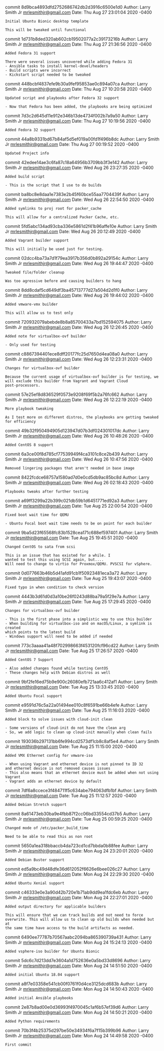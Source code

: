 commit 8d9bca4893dfd2752686742db2d3916c6500e1d0
Author: Larry Smith Jr <mrlesmithjr@gmail.com>
Date:   Thu Aug 27 23:01:04 2020 -0400

    Initial Ubuntu Bionic desktop template
    
    This will be tweaked until functional

commit 1d731b8ded320ab602cb19502077a2c39173216b
Author: Larry Smith Jr <mrlesmithjr@gmail.com>
Date:   Thu Aug 27 21:36:56 2020 -0400

    Added Fedora 31 support
    
    There were several issues uncovered while adding Fedora 31
    - Ansible tasks to install kernel-devel/headers
    - Build scripts were incorrect
    - Kickstart script needed to be tweaked

commit 448bcbf4837efe9b30a9fef95853ae0c894a07ca
Author: Larry Smith Jr <mrlesmithjr@gmail.com>
Date:   Thu Aug 27 10:20:58 2020 -0400

    Updated script and playbooks after Fedora 32 support
    
    - Now that Fedora has been added, the playbooks are being optimized

commit 7d3c2d645d11e912e346b13de4734f002b7a9a50
Author: Larry Smith Jr <mrlesmithjr@gmail.com>
Date:   Thu Aug 27 10:19:56 2020 -0400

    Added Fedora 32 support

commit 44a8b9331bd67b84af5d5ef019a00fd1f496b8dc
Author: Larry Smith Jr <mrlesmithjr@gmail.com>
Date:   Thu Aug 27 00:19:52 2020 -0400

    Updated Project info

commit 42edee14ae3c6fa87c18a64956b3709bb3f3e142
Author: Larry Smith Jr <mrlesmithjr@gmail.com>
Date:   Wed Aug 26 23:27:35 2020 -0400

    Added build script
    
    - This is the script that I use to do builds

commit ba8bc8e8daa1e7383e2b45f60bce55aa7704439f
Author: Larry Smith Jr <mrlesmithjr@gmail.com>
Date:   Wed Aug 26 22:54:50 2020 -0400

    Added symlinks to proj root for packer_cache
    
    This will allow for a centralized Packer Cache, etc.

commit 5fd5abc134ad93cba336e5861d2f41b96affe10e
Author: Larry Smith Jr <mrlesmithjr@gmail.com>
Date:   Wed Aug 26 20:12:49 2020 -0400

    Added Vagrant builder support
    
    This will initially be used just for testing.

commit 02dcc4ba73a7d1f79ea3917b356d0b892a29154c
Author: Larry Smith Jr <mrlesmithjr@gmail.com>
Date:   Wed Aug 26 19:44:47 2020 -0400

    Tweaked file/folder cleanup
    
    Was too agressive before and causing builders to hang

commit 8dd8cdaf5cd649df3ba45713777d27a504d2d1f0
Author: Larry Smith Jr <mrlesmithjr@gmail.com>
Date:   Wed Aug 26 19:44:02 2020 -0400

    Added vmware-vmx builder
    
    This will allow us to test only

commit 720932079abebde8b8a85700433a7bd152594075
Author: Larry Smith Jr <mrlesmithjr@gmail.com>
Date:   Wed Aug 26 12:26:45 2020 -0400

    Added note for virtualbox-ovf builder
    
    - Only used for testing

commit c8867394401ece8dff20177fc25d7650d4ea08a0
Author: Larry Smith Jr <mrlesmithjr@gmail.com>
Date:   Wed Aug 26 12:23:31 2020 -0400

    Changes for virtualbox-ovf builder
    
    Because the current usage of virtualbox-ovf builder is for testing, we
    will exclude this builder from Vagrant and Vagrant Cloud
    post-processors.

commit 57e25ef8d836529f0573e9208f69f5b2a76fc662
Author: Larry Smith Jr <mrlesmithjr@gmail.com>
Date:   Wed Aug 26 12:22:19 2020 -0400

    More playbook tweaking
    
    As I test more on different distros, the playbooks are getting tweaked for efficiency

commit 49b32f950494905d123947d07b3df024301017dc
Author: Larry Smith Jr <mrlesmithjr@gmail.com>
Date:   Wed Aug 26 10:48:26 2020 -0400

    Added CentOS 8 support

commit 6a3ce00f8d785cf77539949f4ca3101c8ce2b439
Author: Larry Smith Jr <mrlesmithjr@gmail.com>
Date:   Wed Aug 26 10:47:56 2020 -0400

    Removed lingering packages that aren't needed in base image

commit 8422fcdce68757a1580ad7d0e0cd5db9ac85bc8d
Author: Larry Smith Jr <mrlesmithjr@gmail.com>
Date:   Wed Aug 26 02:18:43 2020 -0400

    Playbooks tweaks after further testing

commit a69ff3299a22b399c021db59b1d6451771ed92a3
Author: Larry Smith Jr <mrlesmithjr@gmail.com>
Date:   Tue Aug 25 22:00:54 2020 -0400

    Fixed boot wait time for QEMU
    
    - Ubuntu Focal boot wait time needs to be on point for each builder

commit 9ba5d23f65568fc83b1528cea171c688ef597401
Author: Larry Smith Jr <mrlesmithjr@gmail.com>
Date:   Tue Aug 25 19:45:51 2020 -0400

    Changed CentOS to sata from scsi
    
    This is an issue that has existed for a while. I
    wanted to test this using SCSI again, but....
    Will need to change to virtio for Proxmox/QEMU. PVSCSI for vSphere.

commit 0d077663b46b5d41afd91cb1f50923481eca3a72
Author: Larry Smith Jr <mrlesmithjr@gmail.com>
Date:   Tue Aug 25 19:43:07 2020 -0400

    Fixed typo in when condition to check version

commit 4443b3d61d0d3a10be26f0243d88ba79a5f29e7a
Author: Larry Smith Jr <mrlesmithjr@gmail.com>
Date:   Tue Aug 25 17:29:45 2020 -0400

    Changes for virtualbox-ovf builder
    
    - This is the first phase into a simplistic way to use this builder
    - When building for virtualbox-iso and on macOS/Linux, a symlink is created
    which points to the latest build
    - Windows support will need to be added if needed

commit 773c3aaaa41a48f702998663f453120fcf96cd22
Author: Larry Smith Jr <mrlesmithjr@gmail.com>
Date:   Tue Aug 25 17:26:57 2020 -0400

    Added CentOS 7 Support
    
    - Also added changes found while testing CentOS
    - These changes help with Debian distros as well

commit 9bf2fe16ed75b9e900c26080efb721aa6c412af1
Author: Larry Smith Jr <mrlesmithjr@gmail.com>
Date:   Tue Aug 25 13:33:45 2020 -0400

    Added Ubuntu Focal support

commit e9591d76c5a22a01494ee010c8f6591be66b4efe
Author: Larry Smith Jr <mrlesmithjr@gmail.com>
Date:   Tue Aug 25 11:16:03 2020 -0400

    Added block to solve issues with cloud-init clean
    
    - Some versions of cloud-init do not have the clean arg
    - So, we add logic to clean up cloud-init manually when clean fails

commit 193036b297131bb6fe994cd2573df1cb8c8af5e4
Author: Larry Smith Jr <mrlesmithjr@gmail.com>
Date:   Tue Aug 25 11:15:00 2020 -0400

    Added VMX Ethernet config for vmware-iso
    
    - When using Vagrant and ethernet device is not pinned to ID 32
    and ethernet device is not removed causes issues
    - This also means that an ethernet device must be added when not using Vagrant
    - Vagrant adds an ethernet device by default

commit 7df6a8ccece3f484711f5c634abe794063dfb1bf
Author: Larry Smith Jr <mrlesmithjr@gmail.com>
Date:   Tue Aug 25 11:12:57 2020 -0400

    Added Debian Stretch support

commit 8a61473eb30ba9e4fbb87f2cc06bd33554cd37b5
Author: Larry Smith Jr <mrlesmithjr@gmail.com>
Date:   Tue Aug 25 00:59:25 2020 -0400

    Changed mode of /etc/packer_build_time
    
    Need to be able to read this as non root

commit 5650a1ea318bbaccb4da723cd1cd7bbda0b88fee
Author: Larry Smith Jr <mrlesmithjr@gmail.com>
Date:   Mon Aug 24 23:20:01 2020 -0400

    Added Debian Buster support

commit ed5a9bc49d48dfe36d612052f6626e6bee026c27
Author: Larry Smith Jr <mrlesmithjr@gmail.com>
Date:   Mon Aug 24 22:29:30 2020 -0400

    Added Ubuntu Xenial support

commit c46333e0e3a90d42b720e1b71ab9dd9ea1fdc6eb
Author: Larry Smith Jr <mrlesmithjr@gmail.com>
Date:   Mon Aug 24 22:27:01 2020 -0400

    Added output directory for applicable builders
    
    This will ensure that we can track builds and not need to force
    overwrite. This will allow us to clean up old builds when needed but at
    the same time have access to the build artifacts as needed.

commit 6490ee77787b70567aabc2094ba865390739a431
Author: Larry Smith Jr <mrlesmithjr@gmail.com>
Date:   Mon Aug 24 15:24:13 2020 -0400

    Added vsphere-iso builder for Ubuntu Bionic

commit 5dc6c7d213dd7e3604a1d752636e0a5bd33d8696
Author: Larry Smith Jr <mrlesmithjr@gmail.com>
Date:   Mon Aug 24 14:51:50 2020 -0400

    Added initial Ubuntu 18.04 support

commit a8f7e03358e541cb00f0761f0d4ce3125dcd683b
Author: Larry Smith Jr <mrlesmithjr@gmail.com>
Date:   Mon Aug 24 14:50:43 2020 -0400

    Added initial Ansible playbooks

commit 2e87b8ad00e0d36993f4970045c1af6b57ef39d6
Author: Larry Smith Jr <mrlesmithjr@gmail.com>
Date:   Mon Aug 24 14:50:21 2020 -0400

    Added Python requirements

commit 70b3f4b25375d297be50e34934f6a7f15b399b96
Author: Larry Smith Jr <mrlesmithjr@gmail.com>
Date:   Mon Aug 24 14:49:58 2020 -0400

    First commit
